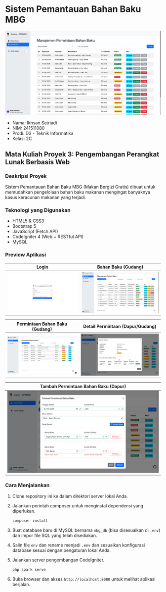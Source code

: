 # Sistem Pemantauan Bahan Baku MBG

![list-permintaan-gudang](./image/list-permintaan-gudang.png)

- Nama: Ikhsan Satriadi
- NIM: 241511080
- Prodi: D3 - Teknik Informatika
- Kelas: 2C

## Mata Kuliah Proyek 3: Pengembangan Perangkat Lunak Berbasis Web

### Deskripsi Proyek

Sistem Pemantauan Bahan Baku MBG (Makan Bergizi Gratis) dibuat untuk memudahkan pengelolaan bahan baku makanan mengingat banyaknya kasus keracunan makanan yang terjadi.

### Teknologi yang Digunakan

- HTML5 & CSS3
- Bootstrap 5
- JavaScript (Fetch API)
- CodeIgniter 4 (Web + RESTful API)
- MySQL

### Preview Aplikasi

| Login                       | Bahan Baku (Gudang)                 |
| --------------------------- | ----------------------------------- |
| ![login](./image/login.png) | ![bahanbaku](./image/bahanbaku.png) |

| Permintaan Bahan Baku (Gudang)                              | Detail Permintaan (Dapur/Gudang)                    |
| ----------------------------------------------------------- | --------------------------------------------------- |
| ![list-permintaan-dapur](./image/list-permintaan-dapur.png) | ![detail-permintaan](./image/detail-permintaan.png) |

| Tambah Permintaan Bahan Baku (Dapur)                            |
| --------------------------------------------------------------- |
| ![tambah-permintaan-dapur](./image/tambah-permintaan-dapur.png) |

### Cara Menjalankan

1. Clone repository ini ke dalam direktori server lokal Anda.

2. Jalankan perintah composer untuk menginstal dependensi yang diperlukan.

   ```bash
   composer install
   ```

3. Buat database baru di MySQL bernama `mbg_db` (bisa disesuaikan di `.env`) dan impor file SQL yang telah disediakan.

4. Salin file `env` dan rename menjadi `.env` dan sesuaikan konfigurasi database sesuai dengan pengaturan lokal Anda.

5. Jalankan server pengembangan CodeIgniter.

   ```bash
   php spark serve
   ```

6. Buka browser dan akses `http://localhost:8080` untuk melihat aplikasi berjalan.
